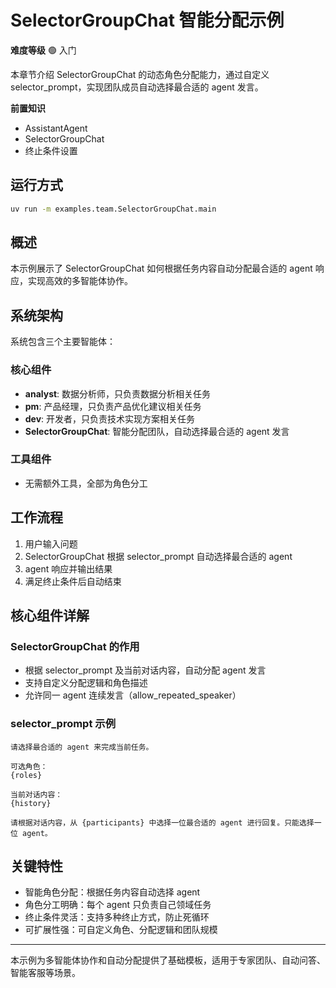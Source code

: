 # SelectorGroupChat 智能分配示例

**难度等级** 🟢 入门

本章节介绍 SelectorGroupChat 的动态角色分配能力，通过自定义 selector_prompt，实现团队成员自动选择最合适的 agent 发言。

**前置知识**
- AssistantAgent
- SelectorGroupChat
- 终止条件设置

## 运行方式
```bash
uv run -m examples.team.SelectorGroupChat.main
```

## 概述
本示例展示了 SelectorGroupChat 如何根据任务内容自动分配最合适的 agent 响应，实现高效的多智能体协作。

## 系统架构
系统包含三个主要智能体：

### 核心组件
- **analyst**: 数据分析师，只负责数据分析相关任务
- **pm**: 产品经理，只负责产品优化建议相关任务
- **dev**: 开发者，只负责技术实现方案相关任务
- **SelectorGroupChat**: 智能分配团队，自动选择最合适的 agent 发言

### 工具组件
- 无需额外工具，全部为角色分工

## 工作流程
1. 用户输入问题
2. SelectorGroupChat 根据 selector_prompt 自动选择最合适的 agent
3. agent 响应并输出结果
4. 满足终止条件后自动结束

## 核心组件详解

### SelectorGroupChat 的作用
- 根据 selector_prompt 及当前对话内容，自动分配 agent 发言
- 支持自定义分配逻辑和角色描述
- 允许同一 agent 连续发言（allow_repeated_speaker）

### selector_prompt 示例
```
请选择最合适的 agent 来完成当前任务。

可选角色：
{roles}

当前对话内容：
{history}

请根据对话内容，从 {participants} 中选择一位最合适的 agent 进行回复。只能选择一位 agent。
```

## 关键特性
- 智能角色分配：根据任务内容自动选择 agent
- 角色分工明确：每个 agent 只负责自己领域任务
- 终止条件灵活：支持多种终止方式，防止死循环
- 可扩展性强：可自定义角色、分配逻辑和团队规模

---

本示例为多智能体协作和自动分配提供了基础模板，适用于专家团队、自动问答、智能客服等场景。

